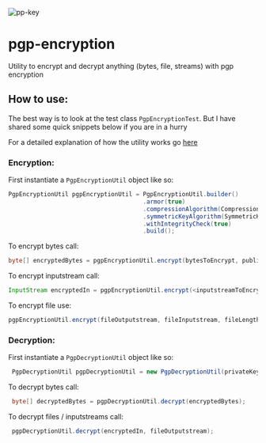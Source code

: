 ![pp-key](https://info.varonis.com/hubfs/Imported_Blog_Media/pgp-encryption-hero.png)

# pgp-encryption
Utility to encrypt and decrypt anything (bytes, file, streams) with pgp encryption

## How to use:

The best way is to look at the test class `PgpEncryptionTest`. But I have shared some quick snippets below if you are in a hurry

For a detailed explanation of how the utility works go [here]( https://medium.com/@kthsingh.ms/encrypt-and-decrypt-anything-bytes-files-streams-with-pgp-using-bouncy-castle-and-java-ad335ae9f747 "Medium")

### Encryption:
First instantiate a `PgpEncryptionUtil` object like so:
```groovy
PgpEncryptionUtil pgpEncryptionUtil = PgpEncryptionUtil.builder()
                                      .armor(true)
                                      .compressionAlgorithm(CompressionAlgorithmTags.ZIP)
                                      .symmetricKeyAlgorithm(SymmetricKeyAlgorithmTags.AES_128)
                                      .withIntegrityCheck(true)
                                      .build();                                      
```
To encrypt bytes call:

```groovy
byte[] encryptedBytes = pgpEncryptionUtil.encrypt(bytesToEncrypt, publicKey)
```

To encrypt inputstream call:

```groovy
InputStream encryptedIn = pgpEncryptionUtil.encrypt(<inputstreamToEncrypt>, lengthOfInputstreamToEncrypt, publicKey);
```

To encrypt file use:

```groovy
pgpEncryptionUtil.encrypt(fileOutputstream, fileInputstream, fileLength, publicKey))
```

### Decryption:

First instantiate a `PgpDecryptionUtil` object like so:

```groovy
 PgpDecryptionUtil pgpDecryptionUtil = new PgpDecryptionUtil(privateKey, passKey);
```

To decrypt bytes call:

```groovy
 byte[] decryptedBytes = pgpDecryptionUtil.decrypt(encryptedBytes);
```

To decrypt files / inputstreams call:

```groovy
 pgpDecryptionUtil.decrypt(encryptedIn, fileOutputstream);
```